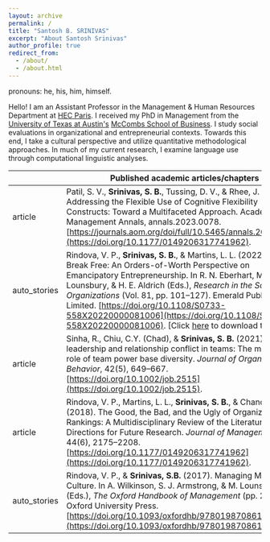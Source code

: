 ```yaml
---
layout: archive
permalink: /
title: "Santosh B. SRINIVAS"
excerpt: "About Santosh Srinivas"
author_profile: true
redirect_from: 
  - /about/
  - /about.html
---
```

<i class="fa fa-venus-mars" aria-hidden="true"></i> pronouns: he, his, him, himself.

Hello! I am an Assistant Professor in the Management & Human Resources Department at [HEC Paris](https://www.hec.edu/en). I received my PhD in Management from the [University of Texas at Austin's](https://www.utexas.edu/) [McCombs School of Business](https://www.mccombs.utexas.edu/). I study social evaluations in organizational and entrepreneurial contexts. Towards this end, I take a cultural perspective and utilize quantitative methodological approaches. In much of my current research, I examine language use through computational linguistic analyses.


|                                                              | Published academic articles/chapters                                                                                                                                                                                                                                                                                                                                                                                                                                                                                                           |
|--------------------------------------------------------------|------------------------------------------------------------------------------------------------------------------------------------------------------------------------------------------------------------------------------------------------------------------------------------------------------------------------------------------------------------------------------------------------------------------------------------------------------------------------------------------------------------------------------------------------|
| <span class="material-symbols-outlined">article</span>  | Patil, S. V., **Srinivas, S. B.**, Tussing, D. V., & Rhee, J. 2024. Addressing the Flexible Use of Cognitive Flexibility Constructs: Toward a Multifaceted Approach. Academy of Management Annals, annals.2023.0078. [https://journals.aom.org/doi/full/10.5465/annals.2023.0078](https://doi.org/10.1177/0149206317741962).                                                                                                                                                                                                                                                                                                                          |
| <span class="material-symbols-outlined">auto_stories</span>  | Rindova, V. P., **Srinivas, S. B.**, & Martins, L. L. (2022). How to Break Free: An Orders-of-Worth Perspective on Emancipatory Entrepreneurship. In R. N. Eberhart, M. Lounsbury, & H. E. Aldrich (Eds.), _Research in the Sociology of Organizations_ (Vol. 81, pp. 101–127). Emerald Publishing Limited. [https://doi.org/10.1108/S0733-558X20220000081006](https://doi.org/10.1108/S0733-558X20220000081006). [Click [here](http://santoshbs.github.io/files/RindovaSrinivasMartins_2022_HowToBreakFree_vAAM.pdf) to download the article] |
| <span class="material-symbols-outlined">article</span>       | Sinha, R., Chiu, C.Y. (Chad), & **Srinivas, S. B.** (2021). Shared leadership and relationship conflict in teams: The moderating role of team power base diversity. _Journal of Organizational Behavior_, 42(5), 649–667. [https://doi.org/10.1002/job.2515](https://doi.org/10.1002/job.2515).                                                                                                                                                                                                                                                |
| <span class="material-symbols-outlined">article</span>       | Rindova, V. P., Martins, L. L., **Srinivas, S. B.**, & Chandler, D. (2018). The Good, the Bad, and the Ugly of Organizational Rankings: A Multidisciplinary Review of the Literature and Directions for Future Research. _Journal of Management_, 44(6), 2175–2208. [https://doi.org/10.1177/0149206317741962](https://doi.org/10.1177/0149206317741962).                                                                                                                                                                                      |
| <span class="material-symbols-outlined">auto_stories</span> | Rindova, V. P., & **Srinivas, S.B.** (2017). Managing Meaning—Culture. In A. Wilkinson, S. J. Armstrong, & M. Lounsbury (Eds.), _The Oxford Handbook of Management_ (pp. 256–275). Oxford University Press. [https://doi.org/10.1093/oxfordhb/9780198708612.013.14](https://doi.org/10.1093/oxfordhb/9780198708612.013.14).                                                                                                                                                                                                                    |









